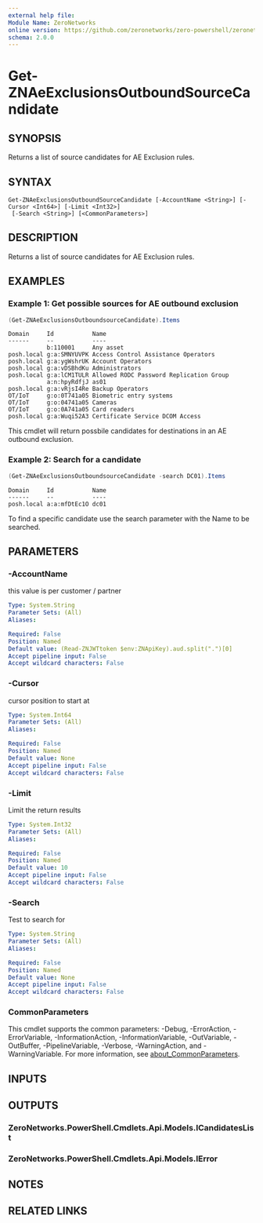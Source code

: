 ```yaml
---
external help file:
Module Name: ZeroNetworks
online version: https://github.com/zeronetworks/zero-powershell/zeronetworks/get-znaeexclusionsoutboundsourcecandidate
schema: 2.0.0
---
```


# Get-ZNAeExclusionsOutboundSourceCandidate

## SYNOPSIS
Returns a list of source candidates for AE Exclusion rules.

## SYNTAX

```
Get-ZNAeExclusionsOutboundSourceCandidate [-AccountName <String>] [-Cursor <Int64>] [-Limit <Int32>]
 [-Search <String>] [<CommonParameters>]
```

## DESCRIPTION
Returns a list of source candidates for AE Exclusion rules.

## EXAMPLES

### Example 1: Get possible sources for AE outbound exclusion
```powershell
(Get-ZNAeExclusionsOutboundsourceCandidate).Items
```

```output
Domain     Id           Name
------     --           ----
           b:110001     Any asset
posh.local g:a:SMNYUVPK Access Control Assistance Operators
posh.local g:a:ygWshrUK Account Operators
posh.local g:a:vDSBhdKu Administrators
posh.local g:a:lCM1TULR Allowed RODC Password Replication Group
           a:n:hpyRdfjJ as01
posh.local g:a:vRjsI4Re Backup Operators
OT/IoT     g:o:0T741a05 Biometric entry systems
OT/IoT     g:o:04741a05 Cameras
OT/IoT     g:o:0A741a05 Card readers
posh.local g:a:Wuqi52A3 Certificate Service DCOM Access
```

This cmdlet will return possbile candidates for destinations in an AE outbound exclusion.

### Example 2: Search for a candidate
```powershell
(Get-ZNAeExclusionsOutboundsourceCandidate -search DC01).Items
```

```output
Domain     Id           Name
------     --           ----
posh.local a:a:mfDtEc1O dc01
```

To find a specific candidate use the search parameter with the Name to be searched.

## PARAMETERS

### -AccountName
this value is per customer / partner

```yaml
Type: System.String
Parameter Sets: (All)
Aliases:

Required: False
Position: Named
Default value: (Read-ZNJWTtoken $env:ZNApiKey).aud.split(".")[0]
Accept pipeline input: False
Accept wildcard characters: False
```

### -Cursor
cursor position to start at

```yaml
Type: System.Int64
Parameter Sets: (All)
Aliases:

Required: False
Position: Named
Default value: None
Accept pipeline input: False
Accept wildcard characters: False
```

### -Limit
Limit the return results

```yaml
Type: System.Int32
Parameter Sets: (All)
Aliases:

Required: False
Position: Named
Default value: 10
Accept pipeline input: False
Accept wildcard characters: False
```

### -Search
Test to search for

```yaml
Type: System.String
Parameter Sets: (All)
Aliases:

Required: False
Position: Named
Default value: None
Accept pipeline input: False
Accept wildcard characters: False
```

### CommonParameters
This cmdlet supports the common parameters: -Debug, -ErrorAction, -ErrorVariable, -InformationAction, -InformationVariable, -OutVariable, -OutBuffer, -PipelineVariable, -Verbose, -WarningAction, and -WarningVariable. For more information, see [about_CommonParameters](http://go.microsoft.com/fwlink/?LinkID=113216).

## INPUTS

## OUTPUTS

### ZeroNetworks.PowerShell.Cmdlets.Api.Models.ICandidatesList

### ZeroNetworks.PowerShell.Cmdlets.Api.Models.IError

## NOTES

## RELATED LINKS

